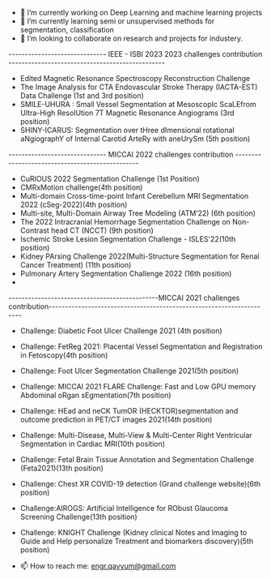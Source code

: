 
- 🔭 I’m currently working on Deep Learning and machine learning projects
- 🌱 I’m currently learning semi or unsupervised methods for segmentation, classification
- 👯 I’m looking to collaborate on research and projects for industery.

------------------------------ IEEE - ISBI 2023 2023 challenges contribution ------------------------------------------------
- Edited Magnetic Resonance Spectroscopy Reconstruction Challenge 
- The Image Analysis for CTA Endovascular Stroke Therapy (IACTA-EST) Data Challenge (1st and 3rd position)
- SMILE-UHURA : Small Vessel Segmentation at MesoscopIc ScaLEfrom Ultra-High ResolUtion 7T Magnetic Resonance Angiograms (3rd position)
- SHINY-ICARUS: Segmentation over tHree dImensional rotational aNgiographY of Internal Carotid ArteRy with aneUrySm (5th position)


------------------------------ MICCAI 2022 challenges contribution ------------------------------------------------
- CuRIOUS 2022 Segmentation Challenge (1st Position)
- CMRxMotion challenge(4th position)
- Multi-domain Cross-time-point Infant Cerebellum MRI Segmentation 2022 (cSeg-2022)(4th position)
- Multi-site, Multi-Domain Airway Tree Modeling (ATM’22) (6th position)
- The 2022 Intracranial Hemorrhage Segmentation Challenge on Non-Contrast head CT (NCCT) (9th position)
- Ischemic Stroke Lesion Segmentation Challenge - ISLES'22(10th position)
- Kidney PArsing Challenge 2022(Multi-Structure Segmentation for Renal Cancer Treatment) (11th position)
- Pulmonary Artery Segmentation Challenge 2022 (16th position)
- 
----------------------------------------------MICCAI 2021 challenges contribution---------------------------------------------------------------------
- Challenge: Diabetic Foot Ulcer Challenge 2021 (4th position)
- Challenge: FetReg 2021: Placental Vessel Segmentation and Registration in Fetoscopy(4th position)
- Challenge: Foot Ulcer Segmentation Challenge 2021(5th position)
- Challenge: MICCAI 2021 FLARE Challenge: Fast and Low GPU memory Abdominal oRgan sEgmentation(7th position)
- Challenge: HEad and neCK TumOR (HECKTOR)segmentation and outcome prediction in PET/CT images 2021(14th position)
- Challenge: Multi-Disease, Multi-View & Multi-Center Right Ventricular Segmentation in Cardiac MRI(10th position)
- Challenge: Fetal Brain Tissue Annotation and Segmentation Challenge (Feta2021)(13th position)
- Challenge: Chest XR COVID-19 detection (Grand challenge website)(6th position)
- Challenge:AIROGS: Artificial Intelligence for RObust Glaucoma Screening Challenge(13th position)
- Challenge: KNIGHT Challenge (Kidney clinical Notes and Imaging to Guide and Help personalize Treatment and biomarkers discovery)(5th position)

- 📫 How to reach me: engr.qayyum@gmail.com
